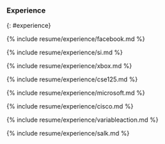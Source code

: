 ### Experience
{: #experience}

{% include resume/experience/facebook.md %}

{% include resume/experience/si.md %}

{% include resume/experience/xbox.md %}

{% include resume/experience/cse125.md %}

<div class="foldable">
{% include resume/experience/microsoft.md %}

{% include resume/experience/cisco.md %}

{% include resume/experience/variableaction.md %}

{% include resume/experience/salk.md %}
</div>
